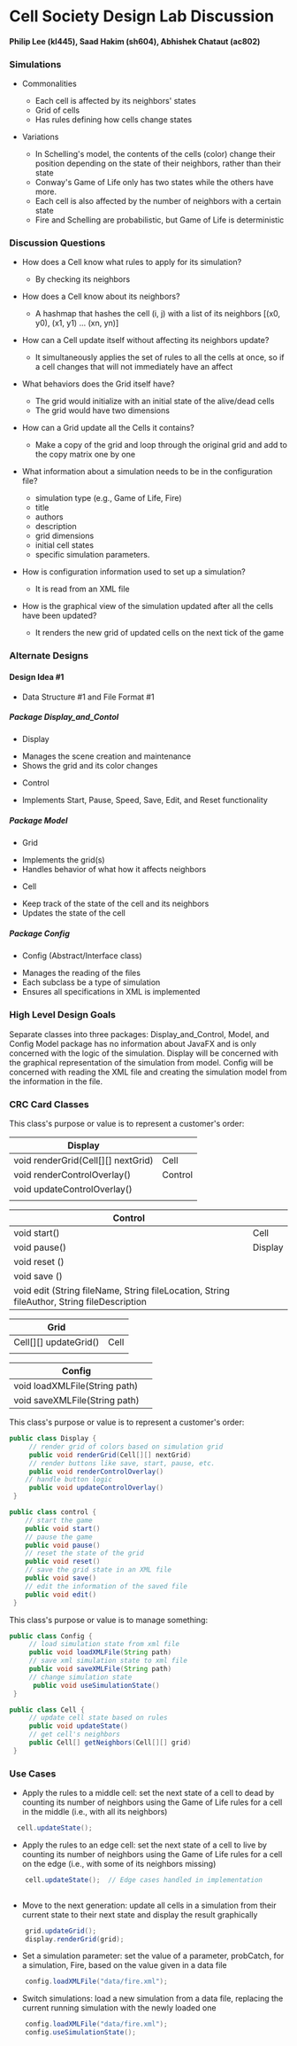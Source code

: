# Cell Society Design Lab Discussion

#### Philip Lee (kl445), Saad Hakim (sh604), Abhishek Chataut (ac802)

### Simulations

* Commonalities
    * Each cell is affected by its neighbors' states
    * Grid of cells
    * Has rules defining how cells change states

* Variations
    * In Schelling's model, the contents of the cells (color) change their position depending on
      the state of their neighbors, rather than their state
    * Conway's Game of Life only has two states while the others have more.
    * Each cell is also affected by the number of neighbors with a certain state
    * Fire and Schelling are probabilistic, but Game of Life is deterministic

### Discussion Questions

* How does a Cell know what rules to apply for its simulation?
    * By checking its neighbors

* How does a Cell know about its neighbors?
    * A hashmap that hashes the cell (i, j) with a list of its
      neighbors [(x0, y0), (x1, y1) ... (xn, yn)]

* How can a Cell update itself without affecting its neighbors update?
    * It simultaneously applies the set of rules to all the cells at once, so if a cell changes that
      will not immediately have an affect

* What behaviors does the Grid itself have?
    * The grid would initialize with an initial state of the alive/dead cells
    * The grid would have two dimensions

* How can a Grid update all the Cells it contains?
    * Make a copy of the grid and loop through the original grid and add to the copy matrix one by
      one

* What information about a simulation needs to be in the configuration file?
    * simulation type (e.g., Game of Life, Fire)
    * title
    * authors
    * description
    * grid dimensions
    * initial cell states
    * specific simulation parameters.

* How is configuration information used to set up a simulation?
    * It is read from an XML file

* How is the graphical view of the simulation updated after all the cells have been updated?
    * It renders the new grid of updated cells on the next tick of the game

### Alternate Designs

#### Design Idea #1

* Data Structure #1 and File Format #1

##### Package Display_and_Contol

* Display

- Manages the scene creation and maintenance
- Shows the grid and its color changes

* Control

- Implements Start, Pause, Speed, Save, Edit, and Reset functionality

##### Package Model

* Grid

- Implements the grid(s)
- Handles behavior of what how it affects neighbors

* Cell

- Keep track of the state of the cell and its neighbors
- Updates the state of the cell

##### Package Config

* Config (Abstract/Interface class)

- Manages the reading of the files
- Each subclass be a type of simulation
- Ensures all specifications in XML is implemented

### High Level Design Goals

Separate classes into three packages: Display_and_Control, Model, and Config
Model package has no information about JavaFX and is only concerned with the logic of the
simulation.
Display will be concerned with the graphical representation of the simulation from model.
Config will be concerned with reading the XML file and creating the simulation model from the
information in the file.

### CRC Card Classes

This class's purpose or value is to represent a customer's order:

| Display                            |         |
|------------------------------------|---------|
| void renderGrid(Cell[][] nextGrid) | Cell    |
| void renderControlOverlay()        | Control |
| void updateControlOverlay()        |         |
|                                    |         |

| Control                                                                                    |         |
|--------------------------------------------------------------------------------------------|---------|
| void start()                                                                               | Cell    |
| void pause()                                                                               | Display |
| void reset ()                                                                              |         |
| void save ()                                                                               |         |
| void edit (String fileName, String fileLocation, String fileAuthor, String fileDescription |         |

| Grid                  |      |
|-----------------------|------|
| Cell[][] updateGrid() | Cell |
|                       |      |

| Config                        |          |
|-------------------------------|----------|
| void loadXMLFile(String path) |          |
| void saveXMLFile(String path) |          |

This class's purpose or value is to represent a customer's order:

```java
public class Display {
     // render grid of colors based on simulation grid 
     public void renderGrid(Cell[][] nextGrid)
     // render buttons like save, start, pause, etc.
     public void renderControlOverlay()
    // handle button logic
     public void updateControlOverlay()
 }
 ```

```java
public class control {
    // start the game
    public void start()
    // pause the game
    public void pause()
    // reset the state of the grid
    public void reset()
    // save the grid state in an XML file
    public void save()
    // edit the information of the saved file
    public void edit()
 }
 ```

This class's purpose or value is to manage something:

```java
public class Config {
     // load simulation state from xml file
     public void loadXMLFile(String path)
	 // save xml simulation state to xml file
     public void saveXMLFile(String path)
     // change simulation state
      public void useSimulationState()
 }
```

```java
public class Cell {
     // update cell state based on rules
     public void updateState()
     // get cell's neighbors
     public Cell[] getNeighbors(Cell[][] grid)
 }
```

### Use Cases

* Apply the rules to a middle cell: set the next state of a cell to dead by counting its number of
  neighbors using the Game of Life rules for a cell in the middle (i.e., with all its neighbors)

```java
  cell.updateState();
```

* Apply the rules to an edge cell: set the next state of a cell to live by counting its number of
  neighbors using the Game of Life rules for a cell on the edge (i.e., with some of its neighbors
  missing)

```java
    cell.updateState();  // Edge cases handled in implementation
        
```

* Move to the next generation: update all cells in a simulation from their current state to their
  next state and display the result graphically

```java
    grid.updateGrid();
    display.renderGrid(grid);
```

* Set a simulation parameter: set the value of a parameter, probCatch, for a simulation, Fire, based
  on the value given in a data file

```java
    config.loadXMLFile("data/fire.xml");
```

* Switch simulations: load a new simulation from a data file, replacing the current running
  simulation with the newly loaded one

```java
    config.loadXMLFile("data/fire.xml");
    config.useSimulationState();
    
```